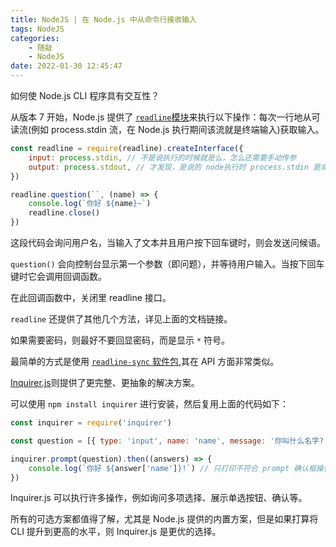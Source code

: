 ```yaml
---
title: NodeJS | 在 Node.js 中从命令行接收输入
tags: NodeJS
categories:
    - 随敲
    - NodeJS
date: 2022-01-30 12:45:47
---
```


如何使 Node.js CLI 程序具有交互性？

从版本 7 开始，Node.js 提供了 [`readline`模块](http://nodejs.cn/api/readline.html)来执行以下操作：每次一行地从可读流(例如 process.stdin 流，在 Node.js 执行期间该流就是终端输入)获取输入。

```js
const readline = require(readline).createInterface({
    input: process.stdin, // 不是说执行的时候就是么，怎么还需要手动传参
    output: process.stdout, // 才发现，是说的 node执行时 process.stdin 是命令行输入，readline 的获取来源需要指定
})

readline.question(``, (name) => {
    console.log(`你好 ${name}~`)
    readline.close()
})
```

这段代码会询问用户名，当输入了文本并且用户按下回车键时，则会发送问候语。

`question()` 会向控制台显示第一个参数（即问题），并等待用户输入。当按下回车键时它会调用回调函数。

在此回调函数中，关闭里 readline 接口。

`readline` 还提供了其他几个方法，详见上面的文档链接。

如果需要密码，则最好不要回显密码，而是显示 `*` 符号。

最简单的方式是使用 [`readline-sync` 软件包](https://www.npmjs.com/package/readline-sync),其在 API 方面非常类似。

[Inquirer.js](https://github.com/SBoudrias/Inquirer.js)则提供了更完整、更抽象的解决方案。

可以使用 `npm install inquirer` 进行安装，然后复用上面的代码如下：

```js
const inquirer = require('inquirer')

const question = [{ type: 'input', name: 'name', message: '你叫什么名字?' }]

inquirer.prompt(question).then((answers) => {
    console.log(`你好 ${answer['name']}!`) // 只打印不符合 prompt 确认框操作啊
})
```

Inquirer.js 可以执行许多操作，例如询问多项选择、展示单选按钮、确认等。

所有的可选方案都值得了解，尤其是 Node.js 提供的内置方案，但是如果打算将 CLI 提升到更高的水平，则 Inquirer.js 是更优的选择。
